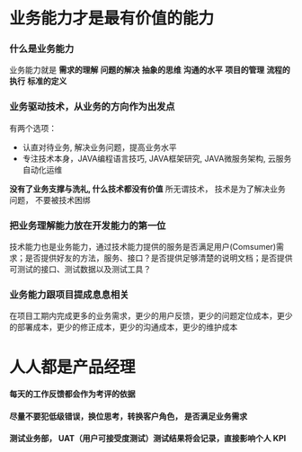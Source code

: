 # 业务能力才是最有价值的能力

### 什么是业务能力
业务能力就是 **需求的理解**  **问题的解决**  **抽象的思维**  **沟通的水平**  **项目的管理**  **流程的执行**  **标准的定义**

### 业务驱动技术，从业务的方向作为出发点

有两个选项：
- 认直对待业务, 解决业务问题，提高业务水平
- 专注技术本身，JAVA编程语言技巧, JAVA框架研究, JAVA微服务架构, 云服务自动化运维

**没有了业务支撑与洗礼, 什么技术都没有价值**
所无谓技术， 技术是为了解决业务问题， 不要被技术困绑

### 把业务理解能力放在开发能力的第一位

技术能力也是业务能力，通过技术能力提供的服务是否满足用户(Comsumer)需求；是否提供好友的方法，服务、接口？是否提供足够清楚的说明文档；是否提供可测试的接口、测试数据以及测试工具？

### 业务能力跟项目提成息息相关

在项目工期内完成更多的业务需求，更少的用户反馈，更少的问题定位成本，更少的部署成本，更少的修正成本，更少的沟通成本，更少的维护成本


# 人人都是产品经理

#### 每天的工作反馈都会作为考评的依据

#### 尽量不要犯低级错误，换位思考，转换客户角色， 是否满足业务需求

#### 测试业务部， UAT（用户可接受度测试）测试结果将会记录，直接影响个人 KPI
